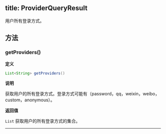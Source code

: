 title: ProviderQueryResult
---
用户所有登录方式。

## 方法

### getProviders()

**定义**

```java
List<String> getProviders()
```

**说明**

获取用户的所有登录方式。登录方式可能有（password，qq，weixin，weibo，custom，anonymous）。

**返回值**

`List` 获取用户的所有登录方式的集合。
</br>

--- 
